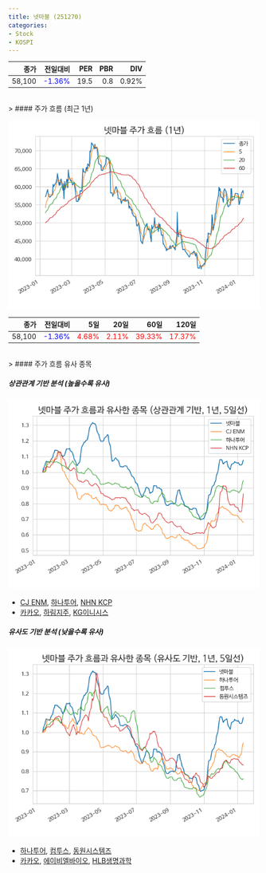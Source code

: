 ```yaml
---
title: 넷마블 (251270)
categories:
- Stock
- KOSPI
---
```


|종가|전일대비|PER|PBR|DIV|
|---:|-------:|--:|--:|--:|
|58,100|<span style="color: blue">-1.36%</span>|19.5|0.8|0.92%|

<!-- more -->
<br>
> #### 주가 흐름 (최근 1년)

![251270](/assets/images/stock/251270.png)

|종가|전일대비|5일|20일|60일|120일|
|---:|-------:|--:|---:|---:|----:|
|58,100|<span style="color: blue">-1.36%</span>|<span style="color: red">4.68%</span>|<span style="color: red">2.11%</span>|<span style="color: red">39.33%</span>|<span style="color: red">17.37%</span>|

<br>
> #### 주가 흐름 유사 종목

##### 상관관계 기반 분석 (높을수록 유사)
![251270](/assets/images/stock/251270_corr.png)
- [CJ ENM](/035760/), [하나투어](/039130/), [NHN KCP](/060250/)
- [카카오](/035720/), [하림지주](/003380/), [KG이니시스](/035600/)

##### 유사도 기반 분석 (낮을수록 유사)	
![251270](/assets/images/stock/251270_sim.png)
- [하나투어](/039130/), [컴투스](/078340/), [동원시스템즈](/014820/)
- [카카오](/035720/), [에이비엘바이오](/298380/), [HLB생명과학](/067630/)